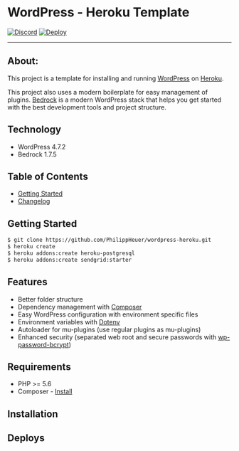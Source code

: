 # WordPress - Heroku Template
[![Discord](https://img.shields.io/badge/Join-Discord-7289DA.svg?style=flat-square)](https://discord.gg/JqUCaqY)
[![Deploy](https://img.shields.io/badge/Deploy-Heroku-7056BF.svg?style=flat-square)](https://heroku.com/deploy)

--------

## About:
This project is a template for installing and running [WordPress](http://wordpress.org/) on [Heroku](http://www.heroku.com/).

This project also uses a modern boilerplate for easy management of plugins. [Bedrock](https://roots.io/bedrock/) is a modern WordPress stack that helps you get started with the best development tools and project structure.

## Technology
 * WordPress 4.7.2
 * Bedrock 1.7.5

## Table of Contents
- [Getting Started](#gettingstarted)
- [Changelog](CHANGELOG.md)

## Getting Started
```bash
$ git clone https://github.com/PhilippHeuer/wordpress-heroku.git
$ heroku create
$ heroku addons:create heroku-postgresql
$ heroku addons:create sendgrid:starter
```

## Features

* Better folder structure
* Dependency management with [Composer](http://getcomposer.org)
* Easy WordPress configuration with environment specific files
* Environment variables with [Dotenv](https://github.com/vlucas/phpdotenv)
* Autoloader for mu-plugins (use regular plugins as mu-plugins)
* Enhanced security (separated web root and secure passwords with [wp-password-bcrypt](https://github.com/roots/wp-password-bcrypt))

## Requirements

* PHP >= 5.6
* Composer - [Install](https://getcomposer.org/doc/00-intro.md#installation-linux-unix-osx)

## Installation


## Deploys
